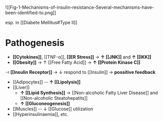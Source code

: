 ![[Fig-1-Mechanisms-of-insulin-resistance-Several-mechanisms-have-been-identified-to.png]]

esp. in [[Diabete Mellitus#Type II]]

# Pathogenesis
- **[[Cytokines]]**, [[TNF-α]], **[[ER Stress]]** → **↑ [[JNK]]** and **↑ [[IKK]]**
- **[[Obesity]]** → ↑ [[Free Fatty Acid]] → **↑ [[Protein Kinase C]]** 

⊣ **[[Insulin Receptor]]** → ↓ respond to [[Insulin]] → **possitive feedback**
- [[Adipocytes]] -- **↑ [[Lipolysis]]**
- [[Liver]]
	- **↑ [[Lipid Synthesis]]** → [[Non-alcoholic Fatty Liver Disease]] and [[Non-alcoholic Steatohepatits]]
	- **↑ [[Gluconeogenesis]]**
- [[Muscles]] -- ↓ [[Glucose]] utilization
- [[Hyperinsulinaemia]], etc.